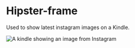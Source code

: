 Hipster-frame
=============

Used to show latest instagram images on a Kindle.

![A kindle showing an image from Instagram](http://i.imgur.com/FydTQoN.jpg "Hipster food!")